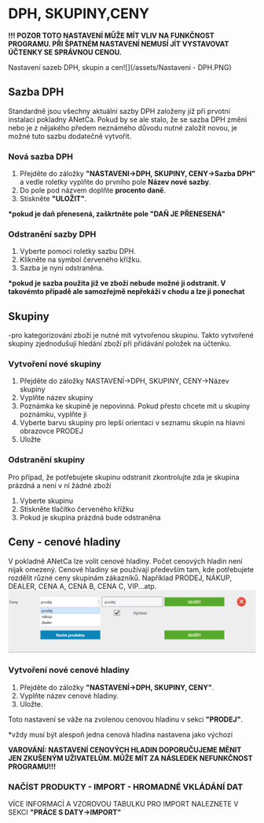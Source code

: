 # DPH, SKUPINY,CENY

**!!! POZOR TOTO NASTAVENÍ MŮŽE MÍT VLIV NA FUNKČNOST PROGRAMU. PŘI ŠPATNÉM NASTAVENÍ NEMUSÍ JÍT VYSTAVOVAT ÚČTENKY SE SPRÁVNOU CENOU.**

Nastavení sazeb DPH, skupin a cen![](/assets/Nastaveni - DPH.PNG)

## Sazba DPH

Standardně jsou všechny aktuální sazby DPH založeny již při prvotní instalaci pokladny ANetCa. Pokud by se ale stalo, že se sazba DPH změní nebo je z nějakého předem neznámého důvodu nutné založit novou, je možné tuto sazbu dodatečně vytvořit.

### Nová sazba DPH

1. Přejděte do záložky **"NASTAVENI-&gt;DPH, SKUPINY, CENY-&gt;Sazba DPH"** a vedle roletky vyplňte do prvního pole **Název nové sazby**.
2. Do pole pod názvem doplňte **procento daně**.
3. Stiskněte **"ULOŽIT"**.

**\*pokud je daň přenesená, zaškrtněte pole "DAŇ JE PŘENESENÁ"**

### Odstranění sazby DPH

1. Vyberte pomoci roletky sazbu DPH.
2. Klikněte na symbol červeného křížku. 
3. Sazba je nyní odstraněna.

**\*pokud je sazba použita již ve zboží nebude možné ji odstranit. V takovémto případě ale samozřejmě nepřekáží v chodu a lze ji ponechat**

## Skupiny

-pro kategorizování zboží je nutné mít vytvořenou skupinu. Takto vytvořené skupiny zjednodušují hledání zboží při přidávání položek na účtenku.

### Vytvoření nové skupiny

1. Přejděte do záložky NASTAVENÍ-&gt;DPH, SKUPINY, CENY-&gt;Název skupiny
2. Vyplňte název skupiny
3. Poznámka ke skupině je nepovinná. Pokud přesto chcete mít u skupiny poznámku, vyplňte ji
4. Vyberte barvu skupiny pro lepší orientaci v seznamu skupin na hlavní obrazovce PRODEJ
5. Uložte

### Odstranění skupiny

Pro případ, že potřebujete skupinu odstranit zkontrolujte zda je skupina prázdná a není v ní žádné zboží

1. Vyberte skupinu
2. Stiskněte tlačítko červeného křížku
3. Pokud je skupina prázdná bude odstraněna

## Ceny - cenové hladiny

V pokladně ANetCa lze volit cenové hladiny. Počet cenových hladin není nijak omezený. Cenové hladiny se používají především tam, kde potřebujete rozdělit různé ceny skupinám zákazníků. Například PRODEJ, NÁKUP, DEALER, CENA A, CENA B, CENA C, VIP...atp.![](/assets/ceny.png)

### Vytvoření nové cenové hladiny

1. Přejděte do záložky **"NASTAVENÍ-&gt;DPH, SKUPINY, CENY"**.
2. Vyplňte název cenové hladiny.
3. Uložte.

Toto nastavení se váže na zvolenou cenovou hladinu v sekci **"PRODEJ"**.

\*vždy musí být alespoň jedna cenová hladina nastavena jako výchozí

**VAROVÁNÍ: NASTAVENÍ CENOVÝCH HLADIN DOPORUČUJEME MĚNIT JEN ZKUŠENÝM UŽIVATELŮM. MŮŽE MÍT ZA NÁSLEDEK NEFUNKČNOST PROGRAMU!!!**

### NAČÍST PRODUKTY - IMPORT - HROMADNÉ VKLÁDÁNÍ DAT

VÍCE INFORMACÍ A VZOROVOU TABULKU PRO IMPORT NALEZNETE V SEKCI **"PRÁCE S DATY-&gt;IMPORT"**

